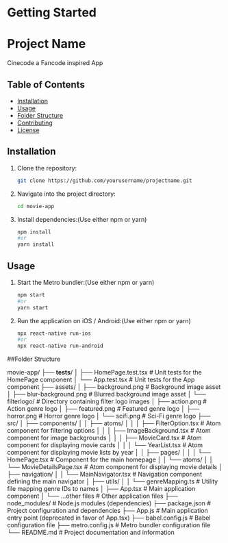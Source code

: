 # Getting Started

# Project Name

Cinecode a Fancode inspired App
## Table of Contents

- [Installation](#installation)
- [Usage](#usage)
- [Folder Structure](#folder-structure)
- [Contributing](#contributing)
- [License](#license)

## Installation

1. Clone the repository:

   ```bash
   git clone https://github.com/yourusername/projectname.git
2. Navigate into the project directory:

   ```bash
   cd movie-app
3. Install dependencies:(Use either npm or yarn)

   ```bash
   npm install
   #or
   yarn install

 ## Usage

1. Start the Metro bundler:(Use either npm or yarn)

    ```bash
    npm start
   #or
   yarn start

2. Run the application on iOS / Android:(Use either npm or yarn)

    ```bash
    npx react-native run-ios
    #or
    npx react-native run-android


##Folder Structure

movie-app/
├── __tests__/
│   ├── HomePage.test.tsx        # Unit tests for the HomePage component
│   └── App.test.tsx             # Unit tests for the App component
├── assets/
│   ├── background.png           # Background image asset
│   ├── blur-background.png      # Blurred background image asset
│   └── filterlogo/              # Directory containing filter logo images
│       ├── action.png           # Action genre logo
│       ├── featured.png         # Featured genre logo
│       ├── horror.png           # Horror genre logo
│       └── scifi.png            # Sci-Fi genre logo
├── src/
│   ├── components/
│   │   ├── atoms/
│   │   │   ├── FilterOption.tsx     # Atom component for filtering options
│   │   │   ├── ImageBackground.tsx  # Atom component for image backgrounds
│   │   │   ├── MovieCard.tsx        # Atom component for displaying movie cards
│   │   │   └── YearList.tsx         # Atom component for displaying movie lists by year
│   │   ├── pages/
│   │   │   └── HomePage.tsx         # Component for the main homepage
│   │   └── atoms/
│   │       └── MovieDetailsPage.tsx  # Atom component for displaying movie details
│   ├── navigation/
│   │   └── MainNavigator.tsx         # Navigation component defining the main navigator
│   ├── utils/
│   │   └── genreMapping.ts           # Utility file mapping genre IDs to names
│   ├── App.tsx                       # Main application component
│   └── ...other files                # Other application files
├── node_modules/                     # Node.js modules (dependencies)
├── package.json                      # Project configuration and dependencies
├── App.js                            # Main application entry point (deprecated in favor of App.tsx)
├── babel.config.js                   # Babel configuration file
├── metro.config.js                   # Metro bundler configuration file
└── README.md                         # Project documentation and information

  


